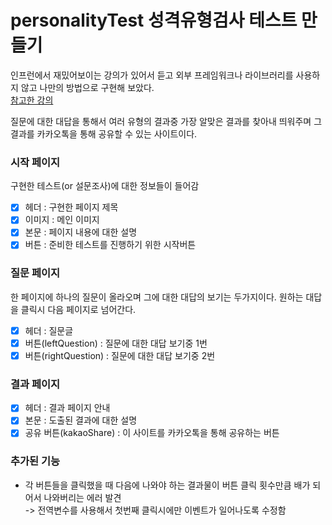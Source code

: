 # personalityTest 성격유형검사 테스트 만들기

인프런에서 재밌어보이는 강의가 있어서 듣고 외부 프레임워크나 라이브러리를 사용하지 않고 나만의 방법으로 구현해 보았다. <br>
[참고한 강의](https://www.inflearn.com/course/%EC%8B%AC%EB%A6%AC%ED%85%8C%EC%8A%A4%ED%8A%B8-%EC%82%AC%EC%9D%B4%ED%8A%B8-%EC%A0%9C%EC%9E%91)

질문에 대한 대답을 통해서 여러 유형의 결과중 가장 알맞은 결과를 찾아내 띄워주며 그 결과를 카카오톡을 통해 공유할 수 있는 사이트이다.

### 시작 페이지

구현한 테스트(or 설문조사)에 대한 정보들이 들어감

- [x] 헤더 : 구현한 페이지 제목
- [x] 이미지 : 메인 이미지
- [x] 본문 : 페이지 내용에 대한 설명
- [x] 버튼 : 준비한 테스트를 진행하기 위한 시작버튼

### 질문 페이지

한 페이지에 하나의 질문이 올라오며 그에 대한 대답의 보기는 두가지이다. 원하는 대답을 클릭시 다음 페이지로 넘어간다.

- [x] 헤더 : 질문글
- [x] 버튼(leftQuestion) : 질문에 대한 대답 보기중 1번
- [x] 버튼(rightQuestion) : 질문에 대한 대답 보기중 2번

### 결과 페이지

- [x] 헤더 : 결과 페이지 안내
- [x] 본문 : 도출된 결과에 대한 설명
- [x] 공유 버튼(kakaoShare) : 이 사이트를 카카오톡을 통해 공유하는 버튼

### 추가된 기능

- 각 버튼들을 클릭했을 때 다음에 나와야 하는 결과물이 버튼 클릭 횟수만큼 배가 되어서 나와버리는 에러 발견 <br>
  -> 전역변수를 사용해서 첫번째 클릭시에만 이벤트가 일어나도록 수정함
